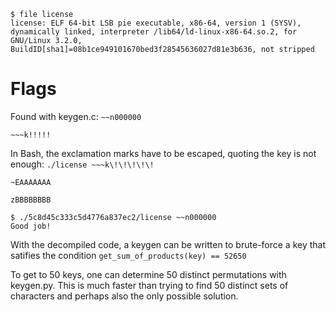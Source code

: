 ```
$ file license 
license: ELF 64-bit LSB pie executable, x86-64, version 1 (SYSV), dynamically linked, interpreter /lib64/ld-linux-x86-64.so.2, for GNU/Linux 3.2.0, BuildID[sha1]=08b1ce949101670bed3f28545636027d81e3b636, not stripped
```

# Flags

Found with keygen.c:
`~~n000000`

`~~~k!!!!!`

In Bash, the exclamation marks have to be escaped, quoting the key is not enough:
`./license ~~~k\!\!\!\!\!`

`~EAAAAAAA`

`zBBBBBBBB`

```
$ ./5c8d45c333c5d4776a837ec2/license ~~n000000
Good job!
```

With the decompiled code, a keygen can be written to brute-force a key that satifies the condition `get_sum_of_products(key) == 52650`

To get to 50 keys, one can determine 50 distinct permutations with keygen.py. This is much faster than trying to find 50 distinct sets of characters and perhaps also the only possible solution.